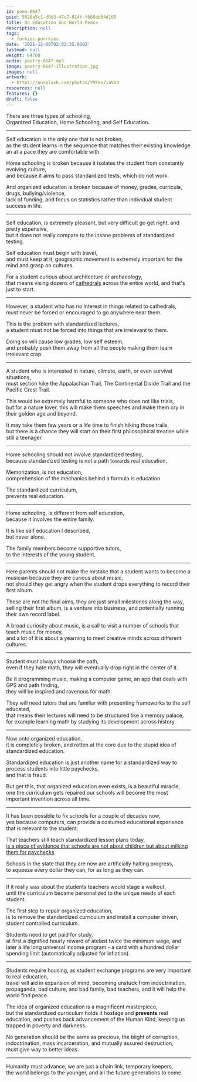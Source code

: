 ```yaml
---
id: poem-0647
guid: 5620a5c1-d0d3-47c7-914f-f666dd04d105
title: On Education And World Peace
description: null
tags:
  - furkies-purrkies
date: '2021-12-08T02:02:35.910Z'
lastmod: null
weight: 64700
audio: poetry-0647.mp3
image: poetry-0647-illustration.jpg
images: null
artwork:
  - https://unsplash.com/photos/YMTHxZiaVV0
resources: null
features: {}
draft: false
---
```


There are three types of schooling,\
Organized Education, Home Schooling, and Self Education.

---

Self education is the only one that is not broken,\
as the student learns in the sequence that matches their existing knowledge an at a pace they are comfortable with.

Home schooling is broken because it isolates the student from constantly evolving culture,\
and because it aims to pass standardized tests, which do not work.

And organized education is broken because of money, grades, curricula, drugs, bullying/violence,\
lack of funding, and focus on statistics rather than individual student success in life.

---

Self education, is extremely pleasant, but very difficult go get right, and pretty expensive,\
but it does not really compare to the insane problems of standardized testing.

Self education must begin with travel,\
and must keep at it, geographic movement is extremely important for the mind and grasp on cultures.

For a student curious about architecture or archaeology,\
that means vising dozens of [cathedrals](https://en.wikipedia.org/wiki/Lists_of_cathedrals) across the entire world, and that's just to start.

---

However, a student who has no interest in things related to cathedrals,\
must never be forced or encouraged to go anywhere near them.

This is the problem with standardized lectures,\
a student must not be forced into things that are irrelevant to them.

Doing so will cause low grades, low self esteem,\
and probably push them away from all the people making them learn irrelevant crap.

---

A student who is interested in nature, climate, earth, or even survival situations,\
must section hike the Appalachian Trail, The Continental Divide Trail and the Pacific Crest Trail.

This would be extremely harmful to someone who does not like trials,\
but for a nature lover, this will make them speeches and make them cry in their golden age and beyond.

It may take them few years or a life time to finish hiking those trails,\
but there is a chance they will start on their first philosophical treatise while still a teenager.

---

Home schooling should not involve standardized testing,\
because standardized testing is not a path towards real education.

Memorization, is not education,\
comprehension of the mechanics behind a formula is education.

The standardized curriculum,\
prevents real education.

---

Home schooling, is different from self education,\
because it involves the entire family.

It is like self education I described,\
but never alone.

The family members become supportive tutors,\
to the interests of the young student.

---

Here parents should not make the mistake that a student wants to become a musician because they are curious about music,\
not should they get angry when the student drops everything to record their first album.

These are not the final aims, they are just small milestones along the way,\
selling their first album, is a venture into business, and potentially running their own record label.

A broad curiosity about music, is a call to visit a number of schools that teach music for money,\
and a lot of it is about a yearning to meet creative minds across different cultures.

---

Student must always choose the path,\
even if they hate math, they will eventually drop right in the center of it.

Be it programming music, making a computer game, an app that deals with GPS and path finding,\
they will be inspired and ravenous for math.

They will need tutors that are familiar with presenting frameworks to the self educated,\
that means their lectures will need to be structured like a memory palace, for example learning math by studying its development across history.

---

Now onto organized education,\
it is completely broken, and rotten at the core due to the stupid idea of standardized education.

Standardized education is just another name for a standardized way to process students into little paychecks,\
and that is fraud.

But get this, that organized education even exists, is a beautiful miracle,\
one the curriculum gets repaired our schools will become the most important invention across all time.

---

It has been possible to fix schools for a couple of decades now,\
yes because computers, can provide a costumed educational experience that is relevant to the student.

That teachers still teach standardized lesson plans today,\
[is a piece of evidence that schools are not about children but about milking them for paychecks](https://www.youtube.com/watch?v=fmoor8DwqW4).

Schools in the state that they are now are artificially halting progress,\
to squeeze every dollar they can, for as long as they can.

---

If it really was about the students teachers would stage a walkout,\
until the curriculum became personalized to the unique needs of each student.

The first step to repair organized education,\
is to remove the standardized curriculum and install a computer driven, student controlled curriculum.

Students need to get paid for study,\
at first a dignified hourly reward of atelast twice the minimum wage, and later a life long universal income program - a card with a hundred dollar spending limit (automatically adjusted for inflation).

---

Students require housing, as student exchange programs are very important to real education,\
travel will aid in expansion of mind, becoming unstuck from indoctrination, propaganda, bad culture, and bad family, bad teachers, and it will help the world find peace.

The idea of organized education is a magnificent masterpiece,\
but the standardized curriculum holds it hostage and **prevents** real education, and pushes back advancement of the Human Kind, keeping us trapped in poverty and darkness.

No generation should be the same as precious, the blight of corruption, indoctrination, mass incarceration, and mutually assured destruction,\
must give way to better ideas.

---

Humanity must advance, we are just a chain link, temporary keepers,\
the world belongs to the younger, and all the future generations to come.

